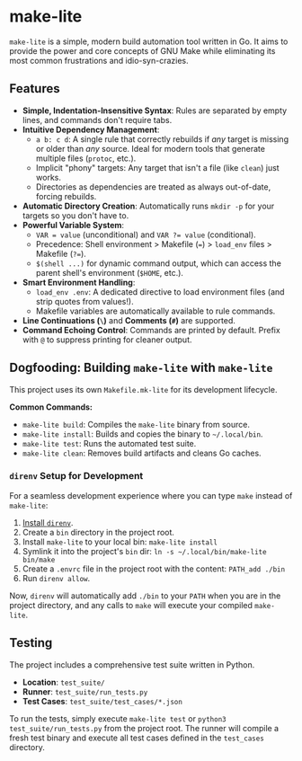# make-lite

`make-lite` is a simple, modern build automation tool written in Go. It aims to provide the power and core concepts of GNU Make while eliminating its most common frustrations and idio-syn-crazies.

## Features

- **Simple, Indentation-Insensitive Syntax**: Rules are separated by empty lines, and commands don't require tabs.
- **Intuitive Dependency Management**:
    - `a b: c d`: A single rule that correctly rebuilds if *any* target is missing or older than *any* source. Ideal for modern tools that generate multiple files (`protoc`, etc.).
    - Implicit "phony" targets: Any target that isn't a file (like `clean`) just works.
    - Directories as dependencies are treated as always out-of-date, forcing rebuilds.
- **Automatic Directory Creation**: Automatically runs `mkdir -p` for your targets so you don't have to.
- **Powerful Variable System**:
    - `VAR = value` (unconditional) and `VAR ?= value` (conditional).
    - Precedence: Shell environment > Makefile (`=`) > `load_env` files > Makefile (`?=`).
    - `$(shell ...)` for dynamic command output, which can access the parent shell's environment (`$HOME`, etc.).
- **Smart Environment Handling**:
    - `load_env .env`: A dedicated directive to load environment files (and strip quotes from values!).
    - Makefile variables are automatically available to rule commands.
- **Line Continuations (`\`)** and **Comments (`#`)** are supported.
- **Command Echoing Control**: Commands are printed by default. Prefix with `@` to suppress printing for cleaner output.

## Dogfooding: Building `make-lite` with `make-lite`

This project uses its own `Makefile.mk-lite` for its development lifecycle.

**Common Commands:**

-   `make-lite build`: Compiles the `make-lite` binary from source.
-   `make-lite install`: Builds and copies the binary to `~/.local/bin`.
-   `make-lite test`: Runs the automated test suite.
-   `make-lite clean`: Removes build artifacts and cleans Go caches.

### `direnv` Setup for Development

For a seamless development experience where you can type `make` instead of `make-lite`:

1.  [Install `direnv`](https://direnv.net/docs/installation.html).
2.  Create a `bin` directory in the project root.
3.  Install `make-lite` to your local bin: `make-lite install`
4.  Symlink it into the project's `bin` dir: `ln -s ~/.local/bin/make-lite bin/make`
5.  Create a `.envrc` file in the project root with the content: `PATH_add ./bin`
6.  Run `direnv allow`.

Now, `direnv` will automatically add `./bin` to your `PATH` when you are in the project directory, and any calls to `make` will execute your compiled `make-lite`.

## Testing

The project includes a comprehensive test suite written in Python.

-   **Location**: `test_suite/`
-   **Runner**: `test_suite/run_tests.py`
-   **Test Cases**: `test_suite/test_cases/*.json`

To run the tests, simply execute `make-lite test` or `python3 test_suite/run_tests.py` from the project root. The runner will compile a fresh test binary and execute all test cases defined in the `test_cases` directory.
